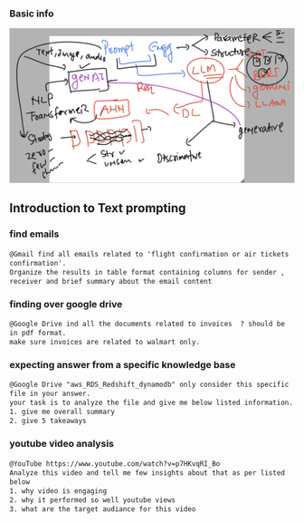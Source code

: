 ### Basic info 

<img src="rev1.png">

## Introduction to Text prompting 

### find emails 

```
@Gmail find all emails related to 'flight confirmation or air tickets confirmation'.
Organize the results in table format containing columns for sender , receiver and brief summary about the email content 
```

### finding over google drive 

```
@Google Drive ind all the documents related to invoices  ? should be in pdf format.
make sure invoices are related to walmart only. 
```

### expecting answer from a specific knowledge base

```
@Google Drive "aws_RDS_Redshift_dynamodb" only consider this specific file in your answer.
your task is to analyze the file and give me below listed information.
1. give me overall summary 
2. give 5 takeaways 
```

### youtube video analysis 

```
@YouTube https://www.youtube.com/watch?v=p7HKvqRI_Bo
Analyze this video and tell me few insights about that as per listed below
1. why video is engaging 
2. why it performed so well youtube views
3. what are the target audiance for this video

```

